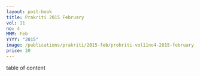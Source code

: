 ```yaml
---
layout: post-book
title: Prakriti 2015 February
vol: 11
no: 4
MMM: Feb
YYYY: "2015"
image: /publications/prakriti/2015-feb/prokriti-vol11no4-2015-february.jpg
price: 20
---
```

table of content